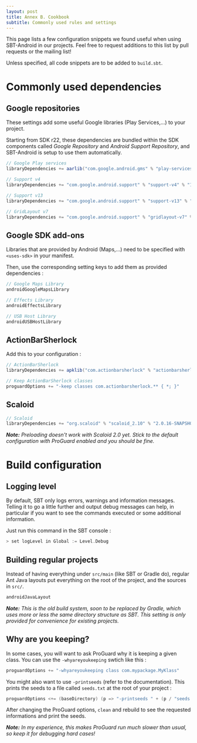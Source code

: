 ```yaml
---
layout: post
title: Annex B. Cookbook
subtitle: Commonly used rules and settings
---
```


This page lists a few configuration snippets we found useful when using
SBT-Android in our projects. Feel free to request additions to this list by
pull requests or the mailing list!

Unless specified, all code snippets are to be added to `build.sbt`.

# Commonly used dependencies

## Google repositories

These settings add some useful Google libraries (Play Services,...) to your
project.

Starting from SDK r22, these dependencies are bundled within the SDK components
called *Google Repository* and *Android Support Repository*, and SBT-Android is
setup to use them automatically.

```scala
// Google Play services
libraryDependencies += aarlib("com.google.android.gms" % "play-services" % "3.1.36")

// Support v4
libraryDependencies += "com.google.android.support" % "support-v4" % "13.0.0"

// Support v13
libraryDependencies += "com.google.android.support" % "support-v13" % "13.0.0"

// GridLayout v7
libraryDependencies += "com.google.android.support" % "gridlayout-v7" % "13.0.0"
```

## Google SDK add-ons

Libraries that are provided by Android (Maps,...) need to be specified with
`<uses-sdk>` in your manifest.

Then, use the corresponding setting keys to add them as provided dependencies :

```scala
// Google Maps Library
androidGoogleMapsLibrary

// Effects Library
androidEffectsLibrary

// USB Host Library
androidUSBHostLibrary
```

## ActionBarSherlock

Add this to your configuration :

```scala
// ActionBarSherlock
libraryDependencies += apklib("com.actionbarsherlock" % "actionbarsherlock" % "4.3.1")

// Keep ActionBarSherlock classes
proguardOptions += "-keep classes com.actionbarsherlock.** { *; }"
```

## Scaloid

```scala
// Scaloid
libraryDependencies += "org.scaloid" % "scaloid_2.10" % "2.0.16-SNAPSHOT"
```

_**Note:** Preloading doesn't work with Scaloid 2.0 yet. Stick to the default
configuration with ProGuard enabled and you should be fine._

# Build configuration

## Logging level

By default, SBT only logs errors, warnings and information messages. Telling it
to go a little further and output debug messages can help, in particular if you
want to see the commands executed or some additional information.

Just run this command in the SBT console :

```scala
> set logLevel in Global := Level.Debug
```

## Building regular projects

Instead of having everything under `src/main` (like SBT or Gradle do), regular
Ant Java layouts put everything on the root of the project, and the sources in
`src/`.

```scala
androidJavaLayout
```

_**Note:** This is the old build system, soon to be replaced by Gradle, which
uses more or less the same directory structure as SBT. This setting is only
provided for convenience for existing projects._

## Why are you keeping?

In some cases, you will want to ask ProGuard why it is keeping a given class.
You can use the `-whyareyoukeeping` swtich like this :

```scala
proguardOptions += "-whyareyoukeeping class com.mypackage.MyKlass"
```

You might also want to use `-printseeds` (refer to the documentation). This
prints the seeds to a file called `seeds.txt` at the root of your project :

```scala
proguardOptions <+= (baseDirectory) (p => "-printseeds " + (p / "seeds.txt").getAbsolutePath)
```

After changing the ProGuard options, `clean` and rebuild to see the requested
informations and print the seeds.

_**Note:** In my experience, this makes ProGuard run much slower than usual, so
keep it for debugging hard cases!_
